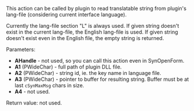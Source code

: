 This action can be called by plugin to read translatable string from plugin's lang-file (considering current interface language).

Currently the lang-file section "L" is always used.
If given string doesn't exist in the current lang-file, the English lang-file is used. If given string doesn't exist even in the English file, the empty string is returned.

Parameters:

- **AHandle** - not used, so you can call this action even in SynOpenForm.
- **A1** (PWideChar) - full path of plugin DLL file.
- **A2** (PWideChar) - string id, ie. the key name in language file.
- **A3** (PWideChar) - pointer to buffer for resulting string. Buffer must be at last `cSynMaxMsg` chars in size.
- **A4** - not used.

Return value: not used.
